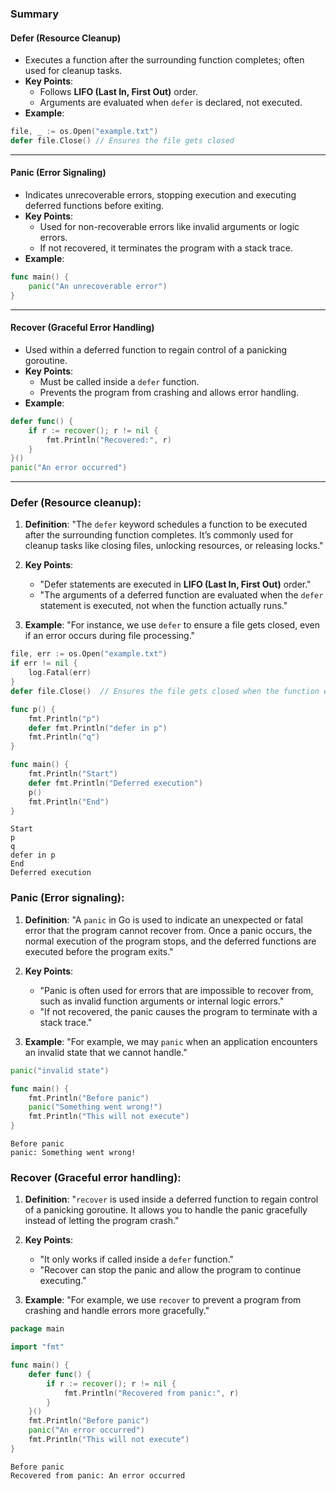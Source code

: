 ### Summary
#### Defer (Resource Cleanup)
- Executes a function after the surrounding function completes; often used for cleanup tasks.
- **Key Points**:
    - Follows **LIFO (Last In, First Out)** order.
    - Arguments are evaluated when `defer` is declared, not executed.
- **Example**:
```go
file, _ := os.Open("example.txt")
defer file.Close() // Ensures the file gets closed
```
---
#### Panic (Error Signaling)
- Indicates unrecoverable errors, stopping execution and executing deferred functions before exiting.
- **Key Points**:
    - Used for non-recoverable errors like invalid arguments or logic errors.
    - If not recovered, it terminates the program with a stack trace.
- **Example**:
```go
func main() {
    panic("An unrecoverable error")
}
```
---
#### Recover (Graceful Error Handling)
- Used within a deferred function to regain control of a panicking goroutine.
- **Key Points**:
    - Must be called inside a `defer` function.
    - Prevents the program from crashing and allows error handling.
- **Example**:
```go
defer func() {
    if r := recover(); r != nil {
        fmt.Println("Recovered:", r)
    }
}()
panic("An error occurred")
```
---
### **Defer** (Resource cleanup):

1. **Definition**: "The `defer` keyword schedules a function to be executed after the surrounding function completes. It’s commonly used for cleanup tasks like closing files, unlocking resources, or releasing locks."
    
2. **Key Points**:
    
    - "Defer statements are executed in **LIFO (Last In, First Out)** order."
    - "The arguments of a deferred function are evaluated when the `defer` statement is executed, not when the function actually runs."
3. **Example**: "For instance, we use `defer` to ensure a file gets closed, even if an error occurs during file processing."
```go
file, err := os.Open("example.txt")
if err != nil {
    log.Fatal(err)
}
defer file.Close()  // Ensures the file gets closed when the function exits
```

```go
func p() {
	fmt.Println("p")
	defer fmt.Println("defer in p")
	fmt.Println("q")
}

func main() {
	fmt.Println("Start")
	defer fmt.Println("Deferred execution")
	p()
	fmt.Println("End")
}
```

```
Start
p
q
defer in p
End
Deferred execution
```

### **Panic** (Error signaling):

1. **Definition**: "A `panic` in Go is used to indicate an unexpected or fatal error that the program cannot recover from. Once a panic occurs, the normal execution of the program stops, and the deferred functions are executed before the program exits."
    
2. **Key Points**:
    - "Panic is often used for errors that are impossible to recover from, such as invalid function arguments or internal logic errors."
    - "If not recovered, the panic causes the program to terminate with a stack trace."
    
1. **Example**: "For example, we may `panic` when an application encounters an invalid state that we cannot handle."
```go
panic("invalid state")
```

```go
func main() {
    fmt.Println("Before panic")
    panic("Something went wrong!")
    fmt.Println("This will not execute")
}
```

```
Before panic
panic: Something went wrong!
```

### **Recover** (Graceful error handling):

1. **Definition**: "`recover` is used inside a deferred function to regain control of a panicking goroutine. It allows you to handle the panic gracefully instead of letting the program crash."
    
2. **Key Points**:
    - "It only works if called inside a `defer` function."
    - "Recover can stop the panic and allow the program to continue executing."
    
1. **Example**: "For example, we use `recover` to prevent a program from crashing and handle errors more gracefully."
```go
package main

import "fmt"

func main() {
    defer func() {
        if r := recover(); r != nil {
            fmt.Println("Recovered from panic:", r)
        }
    }()
    fmt.Println("Before panic")
    panic("An error occurred")
    fmt.Println("This will not execute")
}
```

```
Before panic
Recovered from panic: An error occurred
```

